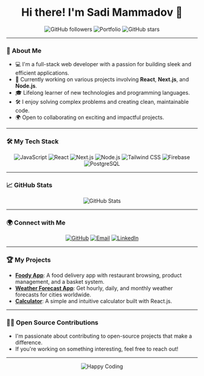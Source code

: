 <h1 align="center">Hi there! I'm Sadi Mammadov 👋</h1>

<p align="center">
  <img src="https://img.shields.io/github/followers/sadi-mammadov?label=Follow%20Me&style=social" alt="GitHub followers" />
  <img src="https://img.shields.io/badge/Portfolio%20Website-Visit-blueviolet?style=flat&logo=web" alt="Portfolio" />
  <img src="https://img.shields.io/github/stars/sadi-mammadov?style=social" alt="GitHub stars" />
</p>

---

### 🌟 About Me

- 💻 I'm a full-stack web developer with a passion for building sleek and efficient applications.
- 🚀 Currently working on various projects involving **React**, **Next.js**, and **Node.js**.
- 🎓 Lifelong learner of new technologies and programming languages.
- 🛠️ I enjoy solving complex problems and creating clean, maintainable code.
- 🌍 Open to collaborating on exciting and impactful projects.

---

### 🛠️ My Tech Stack

<p align="center">
  <img src="https://img.shields.io/badge/JavaScript-F7DF1E?style=flat&logo=javascript&logoColor=black" alt="JavaScript" />
  <img src="https://img.shields.io/badge/React-61DAFB?style=flat&logo=react&logoColor=white" alt="React" />
  <img src="https://img.shields.io/badge/Next.js-000000?style=flat&logo=nextdotjs&logoColor=white" alt="Next.js" />
  <img src="https://img.shields.io/badge/Node.js-339933?style=flat&logo=nodedotjs&logoColor=white" alt="Node.js" />
  <img src="https://img.shields.io/badge/Tailwind_CSS-38B2AC?style=flat&logo=tailwind-css&logoColor=white" alt="Tailwind CSS" />
  <img src="https://img.shields.io/badge/Firebase-FFCA28?style=flat&logo=firebase&logoColor=white" alt="Firebase" />
  <img src="https://img.shields.io/badge/PostgreSQL-336791?style=flat&logo=postgresql&logoColor=white" alt="PostgreSQL" />
</p>

---

### 📈 GitHub Stats

<p align="center">
  <img src="https://github-readme-stats.vercel.app/api?username=sadi-mammadov&show_icons=true&theme=radical" alt="GitHub Stats" />
</p>

---

### 🌍 Connect with Me

<p align="center">
  <a href="https://github.com/sadi-mammadov"><img src="https://img.shields.io/badge/GitHub-181717?style=flat&logo=github&logoColor=white" alt="GitHub"></a>
  <a href="mailto:youremail@example.com"><img src="https://img.shields.io/badge/Email-D14836?style=flat&logo=gmail&logoColor=white" alt="Email"></a>
  <a href="https://www.linkedin.com/in/sadi-mammadov"><img src="https://img.shields.io/badge/LinkedIn-0077B5?style=flat&logo=linkedin&logoColor=white" alt="LinkedIn"></a>
</p>

---

### 🏆 My Projects

- **[Foody App](https://github.com/sadi-mammadov/foody-app)**: A food delivery app with restaurant browsing, product management, and a basket system.
- **[Weather Forecast App](https://github.com/sadi-mammadov/weather-app)**: Get hourly, daily, and monthly weather forecasts for cities worldwide.
- **[Calculator](https://github.com/sadi-mammadov/calculator)**: A simple and intuitive calculator built with React.js.

---

### 🧑‍💻 Open Source Contributions

- I'm passionate about contributing to open-source projects that make a difference.
- If you're working on something interesting, feel free to reach out!

---

<p align="center">
  <img src="https://img.shields.io/badge/Happy%20Coding-0078D4?style=flat&logo=azuredevops&logoColor=white" alt="Happy Coding">
</p>
